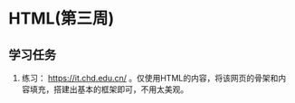 # HTML(第三周)

## 学习任务

1. 练习：<a> https://it.chd.edu.cn/ </a> 。仅使用HTML的内容，将该网页的骨架和内容填充，搭建出基本的框架即可，不用太美观。

   


